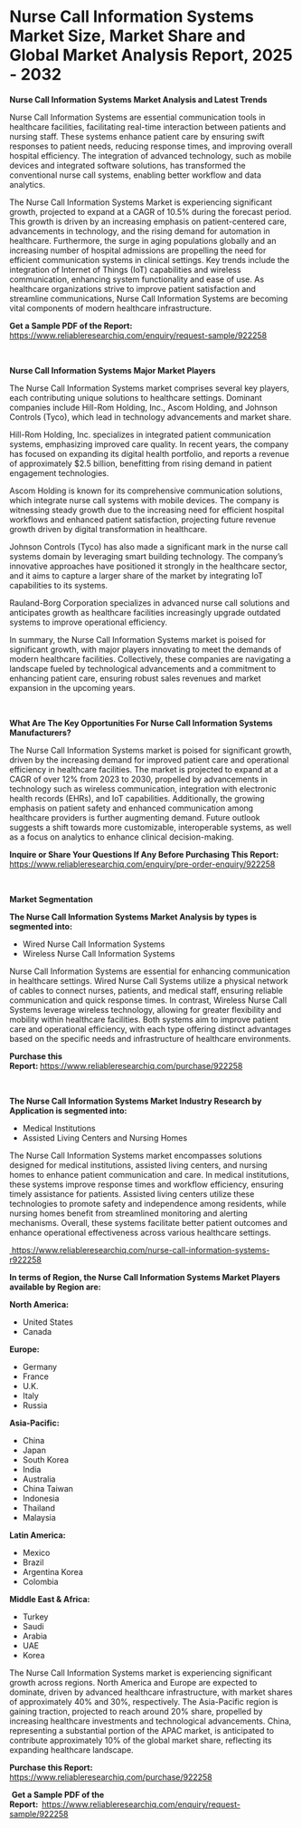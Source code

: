 <p><h1>Nurse Call Information Systems Market Size, Market Share and Global Market Analysis Report, 2025 - 2032</h1></p><p><strong>Nurse Call Information Systems Market Analysis and Latest Trends</strong></p>
<p><p>Nurse Call Information Systems are essential communication tools in healthcare facilities, facilitating real-time interaction between patients and nursing staff. These systems enhance patient care by ensuring swift responses to patient needs, reducing response times, and improving overall hospital efficiency. The integration of advanced technology, such as mobile devices and integrated software solutions, has transformed the conventional nurse call systems, enabling better workflow and data analytics.</p><p>The Nurse Call Information Systems Market is experiencing significant growth, projected to expand at a CAGR of 10.5% during the forecast period. This growth is driven by an increasing emphasis on patient-centered care, advancements in technology, and the rising demand for automation in healthcare. Furthermore, the surge in aging populations globally and an increasing number of hospital admissions are propelling the need for efficient communication systems in clinical settings. Key trends include the integration of Internet of Things (IoT) capabilities and wireless communication, enhancing system functionality and ease of use. As healthcare organizations strive to improve patient satisfaction and streamline communications, Nurse Call Information Systems are becoming vital components of modern healthcare infrastructure.</p></p>
<p><strong>Get a Sample PDF of the Report:&nbsp;</strong> <a href="https://www.reliableresearchiq.com/enquiry/request-sample/922258?utm_campaign=3254&utm_medium=2&utm_source=Github&utm_content=ia&utm_term=18042025&utm_id=nurse-call-information-systems">https://www.reliableresearchiq.com/enquiry/request-sample/922258</a></p>
<p>&nbsp;</p>
<p><strong>Nurse Call Information Systems Major Market Players</strong></p>
<p><p>The Nurse Call Information Systems market comprises several key players, each contributing unique solutions to healthcare settings. Dominant companies include Hill-Rom Holding, Inc., Ascom Holding, and Johnson Controls (Tyco), which lead in technology advancements and market share.</p><p>Hill-Rom Holding, Inc. specializes in integrated patient communication systems, emphasizing improved care quality. In recent years, the company has focused on expanding its digital health portfolio, and reports a revenue of approximately $2.5 billion, benefitting from rising demand in patient engagement technologies. </p><p>Ascom Holding is known for its comprehensive communication solutions, which integrate nurse call systems with mobile devices. The company is witnessing steady growth due to the increasing need for efficient hospital workflows and enhanced patient satisfaction, projecting future revenue growth driven by digital transformation in healthcare.</p><p>Johnson Controls (Tyco) has also made a significant mark in the nurse call systems domain by leveraging smart building technology. The company’s innovative approaches have positioned it strongly in the healthcare sector, and it aims to capture a larger share of the market by integrating IoT capabilities to its systems. </p><p>Rauland-Borg Corporation specializes in advanced nurse call solutions and anticipates growth as healthcare facilities increasingly upgrade outdated systems to improve operational efficiency.</p><p>In summary, the Nurse Call Information Systems market is poised for significant growth, with major players innovating to meet the demands of modern healthcare facilities. Collectively, these companies are navigating a landscape fueled by technological advancements and a commitment to enhancing patient care, ensuring robust sales revenues and market expansion in the upcoming years.</p></p>
<p>&nbsp;</p>
<p><strong>What Are The Key Opportunities For Nurse Call Information Systems Manufacturers?</strong></p>
<p><p>The Nurse Call Information Systems market is poised for significant growth, driven by the increasing demand for improved patient care and operational efficiency in healthcare facilities. The market is projected to expand at a CAGR of over 12% from 2023 to 2030, propelled by advancements in technology such as wireless communication, integration with electronic health records (EHRs), and IoT capabilities. Additionally, the growing emphasis on patient safety and enhanced communication among healthcare providers is further augmenting demand. Future outlook suggests a shift towards more customizable, interoperable systems, as well as a focus on analytics to enhance clinical decision-making.</p></p>
<p><strong>Inquire or Share Your Questions If Any Before Purchasing This Report:</strong> <a href="https://www.reliableresearchiq.com/enquiry/pre-order-enquiry/922258?utm_campaign=3254&utm_medium=2&utm_source=Github&utm_content=ia&utm_term=18042025&utm_id=nurse-call-information-systems">https://www.reliableresearchiq.com/enquiry/pre-order-enquiry/922258</a></p>
<p>&nbsp;</p>
<p><strong>Market Segmentation</strong></p>
<p><strong>The Nurse Call Information Systems Market Analysis by types is segmented into:</strong></p>
<p><ul><li>Wired Nurse Call Information Systems</li><li>Wireless Nurse Call Information Systems</li></ul></p>
<p><p>Nurse Call Information Systems are essential for enhancing communication in healthcare settings. Wired Nurse Call Systems utilize a physical network of cables to connect nurses, patients, and medical staff, ensuring reliable communication and quick response times. In contrast, Wireless Nurse Call Systems leverage wireless technology, allowing for greater flexibility and mobility within healthcare facilities. Both systems aim to improve patient care and operational efficiency, with each type offering distinct advantages based on the specific needs and infrastructure of healthcare environments.</p></p>
<p><strong>Purchase this Report:&nbsp;</strong><a href="https://www.reliableresearchiq.com/purchase/922258?utm_campaign=3254&utm_medium=2&utm_source=Github&utm_content=ia&utm_term=18042025&utm_id=nurse-call-information-systems">https://www.reliableresearchiq.com/purchase/922258</a></p>
<p>&nbsp;</p>
<p><strong>The Nurse Call Information Systems Market Industry Research by Application is segmented into:</strong></p>
<p><ul><li>Medical Institutions</li><li>Assisted Living Centers and Nursing Homes</li></ul></p>
<p><p>The Nurse Call Information Systems market encompasses solutions designed for medical institutions, assisted living centers, and nursing homes to enhance patient communication and care. In medical institutions, these systems improve response times and workflow efficiency, ensuring timely assistance for patients. Assisted living centers utilize these technologies to promote safety and independence among residents, while nursing homes benefit from streamlined monitoring and alerting mechanisms. Overall, these systems facilitate better patient outcomes and enhance operational effectiveness across various healthcare settings.</p></p>
<p><a href="https://www.reliableresearchiq.com/nurse-call-information-systems-r922258?utm_campaign=3254&utm_medium=2&utm_source=Github&utm_content=ia&utm_term=18042025&utm_id=nurse-call-information-systems">&nbsp;https://www.reliableresearchiq.com/nurse-call-information-systems-r922258</a></p>
<p><strong>In terms of Region, the Nurse Call Information Systems Market Players available by Region are:</strong></p>
<p>
    <p> <strong> North America: </strong>
        <ul>
            <li>United States</li>
            <li>Canada</li>
        </ul>
        </p> 
    <p> <strong> Europe: </strong>
        <ul>
            <li>Germany</li>
            <li>France</li>
            <li>U.K.</li>
            <li>Italy</li>
            <li>Russia</li>
        </ul>
        </p> 
    <p> <strong> Asia-Pacific: </strong>
        <ul>
            <li>China</li>
            <li>Japan</li>
            <li>South Korea</li>
            <li>India</li>
            <li>Australia</li>
            <li>China Taiwan</li>
            <li>Indonesia</li>
            <li>Thailand</li>
            <li>Malaysia</li>
        </ul>
        </p> 
    <p> <strong> Latin America: </strong>
        <ul>
            <li>Mexico</li>
            <li>Brazil</li>
            <li>Argentina Korea</li>
            <li>Colombia</li>
        </ul>
        </p> 
    <p> <strong> Middle East & Africa: </strong>
        <ul>
            <li>Turkey</li>
            <li>Saudi</li>
            <li>Arabia</li>
            <li>UAE</li>
            <li>Korea</li>
        </ul>
    </p>
    </p>
<p><p>The Nurse Call Information Systems market is experiencing significant growth across regions. North America and Europe are expected to dominate, driven by advanced healthcare infrastructure, with market shares of approximately 40% and 30%, respectively. The Asia-Pacific region is gaining traction, projected to reach around 20% share, propelled by increasing healthcare investments and technological advancements. China, representing a substantial portion of the APAC market, is anticipated to contribute approximately 10% of the global market share, reflecting its expanding healthcare landscape.</p></p>
<p><strong>Purchase this Report: </strong><a href="https://www.reliableresearchiq.com/purchase/922258?utm_campaign=3254&utm_medium=2&utm_source=Github&utm_content=ia&utm_term=18042025&utm_id=nurse-call-information-systems">https://www.reliableresearchiq.com/purchase/922258</a></p>
<p>&nbsp;<strong>Get a Sample PDF of the Report:&nbsp;&nbsp;</strong><a href="https://www.reliableresearchiq.com/enquiry/request-sample/922258?utm_campaign=3254&utm_medium=2&utm_source=Github&utm_content=ia&utm_term=18042025&utm_id=nurse-call-information-systems">https://www.reliableresearchiq.com/enquiry/request-sample/922258</a></p>
<p><strong></strong></p>
<p><p></p><p></p><p></p></p>